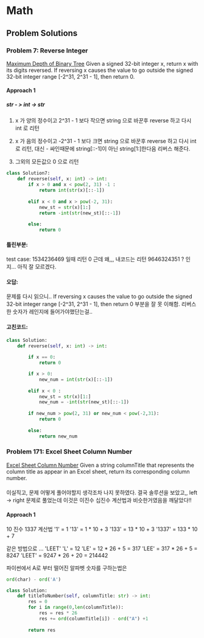# Math

## Problem Solutions

### Problem 7: Reverse Integer
[Maximum Depth of Binary Tree](https://leetcode.com/problems/reverse-integer/)
Given a signed 32-bit integer x, return x with its digits reversed. If reversing x causes the value to go outside the signed 32-bit integer range [-2^31, 2^31 - 1], then return 0.

#### Approach 1 
##### str - > int -> str

1) x 가 양의 정수이고 2^31 - 1 보다 작으면
    string 으로 바꾼후 reverse 하고 다시 int 로 리턴
2) x 가 음의 정수이고 -2^31 - 1 보다 크면
    string 으로 바꾼후 reverse 하고 다시 int 로 리턴, 대신 - 싸인때문에 string[::-1]이 아닌 string[1:]한다음 리버스 해준다. 

3) 그외의 모든값으 0 으로 리턴

```python
class Solution7:
    def reverse(self, x: int) -> int:
        if x > 0 and x < pow(2, 31) -1 :
            return int(str(x)[::-1])
        
        elif x < 0 and x > pow(-2, 31):
            new_st = str(x)[1:]
            return -int(str(new_st)[::-1])
        
        else:
            return 0
```


#### 틀린부분:
test case: 1534236469 일때 리턴 0 
근데 왜,,, 내코드는 리턴 9646324351 ? 인지... 아직 잘 모르겠다.

#### 오답:
문제를 다시 읽으니.. If reversing x causes the value to go outside the signed 32-bit integer range [-2^31, 2^31 - 1], then return 0 부분을 잘 못 이해함.
리버스 한 숫자가 레인지에 들어가야했단는걸..

#### 고친코드:
```python 
class Solution:
    def reverse(self, x: int) -> int:
        
        if x == 0:
            return 0

        if x > 0:
            new_num = int(str(x)[::-1])
        
        elif x < 0 :
            new_st = str(x)[1:]
            new_num = -int(str(new_st)[::-1])
        
        if new_num > pow(2, 31) or new_num < pow(-2,31):
            return 0 
    
        else:
            return new_num
```      

### Problem 171: Excel Sheet Column Number
[Excel Sheet Column Number](https://leetcode.com/problems/excel-sheet-column-number/)
Given a string columnTitle that represents the column title as appear in an Excel sheet, return its corresponding column number.

####
이실직고, 문제 어떻게 풀어야할지 생각조차 나지 못하였다. 
결국 솔루션을 보았고,, left -> right 문제로 풀었는데 
이것은 이진수 십진수 계산법과 비슷한거였음을 깨달았다!!

#### Approach 1 

10 진수
1337 계산법
'1' = 1
'13' = 1 * 10 + 3
'133' = 13 * 10 + 3
'1337' = 133 * 10 + 7

같은 방법으로 ... 
'LEET'
'L' = 12
'LE' = 12 * 26 + 5 = 317
'LEE' = 317 * 26 + 5 = 8247
'LEET' = 9247 * 26 + 20 = 214442

파이썬에서 A로 부터 떨어진 알파벳 숫자를 구하는법은
```python
ord(char) - ord('A')
```

```python
class Solution:
    def titleToNumber(self, columnTitle: str) -> int:
        res = 0
        for i in range(0,len(columnTitle)):
            res = res * 26
            res += ord(columnTitle[i]) - ord("A") +1 
            
        return res
```